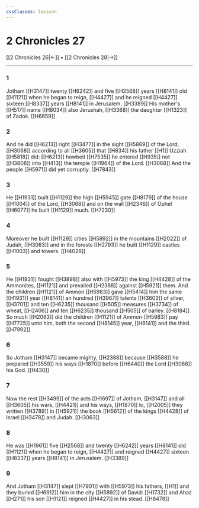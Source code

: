 ```yaml
---
cssClasses: lexicon
---
```

# 2 Chronicles 27

[[2 Chronicles 26|←]] • [[2 Chronicles 28|→]]

---

### 1
Jotham [[H3147]] twenty [[H6242]] and five [[H2568]] years [[H8141]] old [[H1121]] when he began to reign, [[H4427]] and he reigned [[H4427]] sixteen [[H8337]] years [[H8141]] in Jerusalem. [[H3389]] His mother's [[H517]] name [[H8034]] also Jerushah, [[H3388]] the daughter [[H1323]] of Zadok. [[H6659]]

### 2
And he did [[H6213]] right [[H3477]] in the sight [[H5869]] of the Lord, [[H3068]] according to all [[H3605]] that [[H834]] his father [[H1]] Uzziah [[H5818]] did: [[H6213]] howbeit [[H7535]] he entered [[H935]] not [[H3808]] into [[H413]] the temple [[H1964]] of the Lord. [[H3068]] And the people [[H5971]] did yet corruptly. [[H7843]]

### 3
He [[H1931]] built [[H1129]] the high [[H5945]] gate [[H8179]] of the house [[H1004]] of the Lord, [[H3068]] and on the wall [[H2346]] of Ophel [[H6077]] he built [[H1129]] much. [[H7230]]

### 4
Moreover he built [[H1129]] cities [[H5892]] in the mountains [[H2022]] of Judah, [[H3063]] and in the forests [[H2793]] he built [[H1129]] castles [[H1003]] and towers. [[H4026]]

### 5
He [[H1931]] fought [[H3898]] also with [[H5973]] the king [[H4428]] of the Ammonites, [[H1121]] and prevailed [[H2388]] against [[H5921]] them. And the children [[H1121]] of Ammon [[H5983]] gave [[H5414]] him the same [[H1931]] year [[H8141]] an hundred [[H3967]] talents [[H3603]] of silver, [[H3701]] and ten [[H6235]] thousand [[H505]] measures [[H3734]] of wheat, [[H2406]] and ten [[H6235]] thousand [[H505]] of barley. [[H8184]] So much [[H2063]] did the children [[H1121]] of Ammon [[H5983]] pay [[H7725]] unto him, both the second [[H8145]] year, [[H8141]] and the third. [[H7992]]

### 6
So Jotham [[H3147]] became mighty, [[H2388]] because [[H3588]] he prepared [[H3559]] his ways [[H1870]] before [[H6440]] the Lord [[H3068]] his God. [[H430]]

### 7
Now the rest [[H3499]] of the acts [[H1697]] of Jotham, [[H3147]] and all [[H3605]] his wars, [[H4421]] and his ways, [[H1870]] lo, [[H2005]] they written [[H3789]] in [[H5921]] the book [[H5612]] of the kings [[H4428]] of Israel [[H3478]] and Judah. [[H3063]]

### 8
He was [[H1961]] five [[H2568]] and twenty [[H6242]] years [[H8141]] old [[H1121]] when he began to reign, [[H4427]] and reigned [[H4427]] sixteen [[H8337]] years [[H8141]] in Jerusalem. [[H3389]]

### 9
And Jotham [[H3147]] slept [[H7901]] with [[H5973]] his fathers, [[H1]] and they buried [[H6912]] him in the city [[H5892]] of David: [[H1732]] and Ahaz [[H271]] his son [[H1121]] reigned [[H4427]] in his stead. [[H8478]]